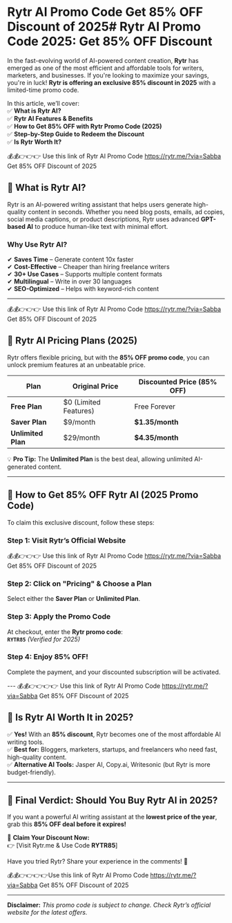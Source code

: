 # Rytr AI Promo Code Get 85% OFF Discount of 2025# **Rytr AI Promo Code 2025: Get 85% OFF Discount**  

In the fast-evolving world of AI-powered content creation, **Rytr** has emerged as one of the most efficient and affordable tools for writers, marketers, and businesses. If you're looking to maximize your savings, you're in luck! **Rytr is offering an exclusive 85% discount in 2025** with a limited-time promo code.  

In this article, we’ll cover:  
✅ **What is Rytr AI?**  
✅ **Rytr AI Features & Benefits**  
✅ **How to Get 85% OFF with Rytr Promo Code (2025)**  
✅ **Step-by-Step Guide to Redeem the Discount**  
✅ **Is Rytr Worth It?**  

💰💰👉👉👉 Use this link of Rytr AI Promo Code https://rytr.me/?via=Sabba Get 85% OFF Discount of 2025

## **🔹 What is Rytr AI?**  
Rytr is an AI-powered writing assistant that helps users generate high-quality content in seconds. Whether you need blog posts, emails, ad copies, social media captions, or product descriptions, Rytr uses advanced **GPT-based AI** to produce human-like text with minimal effort.  

### **Why Use Rytr AI?**  
✔ **Saves Time** – Generate content 10x faster  
✔ **Cost-Effective** – Cheaper than hiring freelance writers  
✔ **30+ Use Cases** – Supports multiple content formats  
✔ **Multilingual** – Write in over 30 languages  
✔ **SEO-Optimized** – Helps with keyword-rich content  

---  
💰💰👉👉👉 Use this link of Rytr AI Promo Code https://rytr.me/?via=Sabba Get 85% OFF Discount of 2025


## **🔹 Rytr AI Pricing Plans (2025)**  
Rytr offers flexible pricing, but with the **85% OFF promo code**, you can unlock premium features at an unbeatable price.  

| Plan | Original Price | Discounted Price (85% OFF) |  
|------|--------------|------------------|  
| **Free Plan** | $0 (Limited Features) | Free Forever |  
| **Saver Plan** | $9/month | **$1.35/month** |  
| **Unlimited Plan** | $29/month | **$4.35/month** |  

💡 **Pro Tip:** The **Unlimited Plan** is the best deal, allowing unlimited AI-generated content.  

---  

## **🔹 How to Get 85% OFF Rytr AI (2025 Promo Code)**  
To claim this exclusive discount, follow these steps:  

### **Step 1: Visit Rytr’s Official Website**  
💰💰👉👉👉 Use this link of Rytr AI Promo Code https://rytr.me/?via=Sabba Get 85% OFF Discount of 2025


### **Step 2: Click on "Pricing" & Choose a Plan**  
Select either the **Saver Plan** or **Unlimited Plan**.  

### **Step 3: Apply the Promo Code**  
At checkout, enter the **Rytr promo code**:  
**`RYTR85`** *(Verified for 2025)*  

### **Step 4: Enjoy 85% OFF!**  
Complete the payment, and your discounted subscription will be activated.  

---  💰💰👉👉👉👉 Use this link of Rytr AI Promo Code https://rytr.me/?via=Sabba Get 85% OFF Discount of 2025


## **🔹 Is Rytr AI Worth It in 2025?**  
✅ **Yes!** With an **85% discount**, Rytr becomes one of the most affordable AI writing tools.  
✅ **Best for:** Bloggers, marketers, startups, and freelancers who need fast, high-quality content.  
✅ **Alternative AI Tools:** Jasper AI, Copy.ai, Writesonic (but Rytr is more budget-friendly).  

---  

## **🔹 Final Verdict: Should You Buy Rytr AI in 2025?**  
If you want a powerful AI writing assistant at the **lowest price of the year**, grab this **85% OFF deal before it expires!**  

🚀 **Claim Your Discount Now:**  
👉 [Visit Rytr.me & Use Code **RYTR85**]

Have you tried Rytr? Share your experience in the comments! 🎉  

 💰💰👉👉👉👉Use this link of Rytr AI Promo Code https://rytr.me/?via=Sabba Get 85% OFF Discount of 2025

---  
**Disclaimer:** *This promo code is subject to change. Check Rytr’s official website for the latest offers.*
